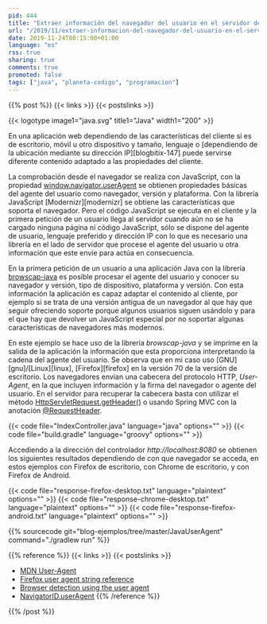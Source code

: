 ```yaml
---
pid: 444
title: "Extraer información del navegador del usuario en el servidor de una aplicación web Java"
url: "/2019/11/extraer-informacion-del-navegador-del-usuario-en-el-servidor-de-una-aplicacion-web-java/"
date: 2019-11-24T00:15:00+01:00
language: "es"
rss: true
sharing: true
comments: true
promoted: false
tags: ["java", "planeta-codigo", "programacion"]
---
```


{{% post %}}
{{< links >}}
{{< postslinks >}}

{{< logotype image1="java.svg" title1="Java" width1="200" >}}

En una aplicación web dependiendo de las características del cliente si es de escritorio, móvil u otro dispositivo y tamaño, lenguaje o [dependiendo de la ubicación mediante su dirección IP][blogbitix-147] puede servirse diferente contenido adaptado a las propiedades del cliente.

La comprobación desde el navegador se realiza con JavaScript, con la propiedad [window.navigator.userAgent](https://developer.mozilla.org/en-US/docs/Web/API/NavigatorID) se obtienen propiedades básicas del agente del usuario como navegador, versión y plataforma. Con la librería JavaScript [Modernizr][modernizr] se obtiene las características que soporta el navegador. Pero el código JavaScript se ejecuta en el cliente y la primera petición de un usuario llega al servidor cuando aún no se ha cargado ninguna página ni código JavaScript, sólo se dispone del agente de usuario, lenguaje preferido y dirección IP con lo que es necesario una librería en el lado de servidor que procese el agente del usuario u otra información que este envíe para actúa en consecuencia.

En la primera petición de un usuario a una aplicación Java con la librería [browscap-java](https://github.com/blueconic/browscap-java) es posible procesar el agente del usuario y conocer su navegador y versión, tipo de dispositivo, plataforma y versión. Con esta información la aplicación es capaz adaptar el contenido al cliente, por ejemplo si se trata de una versión antigua de un navegador al que hay que seguir ofreciendo soporte porque algunos usuarios siguen usándolo y para el que hay que devolver un JavaScript especial por no soportar algunas características de navegadores más modernos.

En este ejemplo se hace uso de la librería _browscap-java_ y se imprime en la salida de la aplicación la información que esta proporciona interpretando la cadena del agente del usuario. Se observa que en mi caso uso [GNU][gnu]/[Linux][linux], [Firefox][firefox] en la versión 70 de la versión de escritorio. Los navegadores envían una cabecera del protocolo HTTP, _User-Agent_, en la que incluyen información y la firma del navegador o agente del usuario. En el servidor para recuperar la cabecera basta con utilizar el método [HttpServletRequest.getHeader()](https://javaee.github.io/javaee-spec/javadocs/javax/servlet/http/HttpServletRequest.html#getHeader-java.lang.String-) o usando Spring MVC con la anotación [@RequestHeader](https://docs.spring.io/spring-framework/docs/current/javadoc-api/org/springframework/web/bind/annotation/RequestHeader.html).

{{< code file="IndexController.java" language="java" options="" >}}
{{< code file="build.gradle" language="groovy" options="" >}}

Accediendo a la dirección del controlador _http\://localhost:8080_ se obtienen los siguientes resultados dependiendo de con que navegador se acceda, en estos ejemplos con Firefox de escritorio, con Chrome de escritorio, y con Firefox de Android.

{{< code file="response-firefox-desktop.txt" language="plaintext" options="" >}}
{{< code file="response-chrome-desktop.txt" language="plaintext" options="" >}}
{{< code file="response-firefox-android.txt" language="plaintext" options="" >}}

{{% sourcecode git="blog-ejemplos/tree/master/JavaUserAgent" command="./gradlew run" %}}

{{% reference %}}
{{< links >}}
{{< postslinks >}}
* [MDN User-Agent](https://developer.mozilla.org/es/docs/Web/HTTP/Headers/User-Agent)
* [Firefox user agent string reference](https://developer.mozilla.org/en-US/docs/Web/HTTP/Headers/User-Agent/Firefox)
* [Browser detection using the user agent](https://developer.mozilla.org/en-US/docs/Web/HTTP/Browser_detection_using_the_user_agent)
* [NavigatorID.userAgent](https://developer.mozilla.org/en-US/docs/Web/API/NavigatorID/userAgent)
{{% /reference %}}

{{% /post %}}
